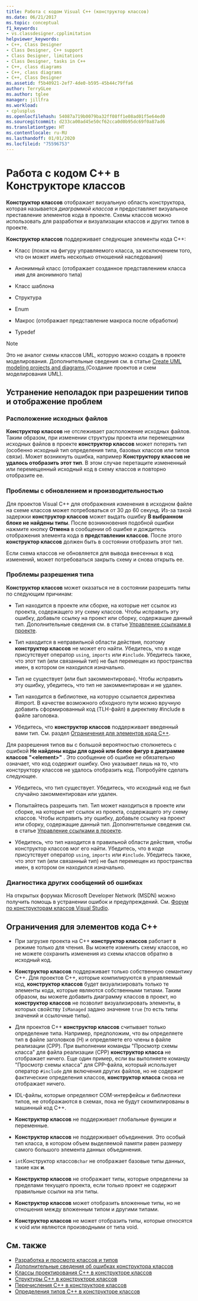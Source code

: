 ```yaml
---
title: Работа с кодом Visual C++ (конструктор классов)
ms.date: 06/21/2017
ms.topic: conceptual
f1_keywords:
- vs.classdesigner.cpplimitation
helpviewer_keywords:
- C++, Class Designer
- Class Designer, C++ support
- Class Designer, limitations
- Class Designer, tasks in C++
- C++, class diagrams
- C++, class diagrams
- C++, Class Designer
ms.assetid: f5b40921-2ef7-4de0-b595-45b44c79ffa6
author: TerryGLee
ms.author: tglee
manager: jillfra
ms.workload:
- cplusplus
ms.openlocfilehash: 54087a719b0079ba32ff08ff1e08ad01f5e64ed0
ms.sourcegitcommit: d233ca00ad45e50cf62cca0d0b95dc69f0a87ad6
ms.translationtype: HT
ms.contentlocale: ru-RU
ms.lasthandoff: 01/01/2020
ms.locfileid: "75596753"
---
```

# <a name="work-with-c-code-in-class-designer"></a>Работа с кодом С++ в Конструкторе классов

**Конструктор классов** отображает визуальную область конструктора, которая называется *диаграммой классов* и предоставляет визуальное преставление элементов кода в проекте. Схемы классов можно использовать для разработки и визуализации классов и других типов в проекте.

**Конструктор классов** поддерживает следующие элементы кода C++:

- Класс (похож на фигуру управляемого класса, за исключением того, что он может иметь несколько отношений наследования)

- Анонимный класс (отображает созданное представлением класса имя для анонимного типа)

- Класс шаблона

- Структура

- Enum

- Макрос (отображает представление макроса после обработки)

- Typedef

> [!NOTE]
> Это не аналог схемы классов UML, которую можно создать в проекте моделирования. Дополнительные сведения см. в статье [Create UML modeling projects and diagrams ](../../modeling/what-s-new-for-design-in-visual-studio.md) (Создание проектов и схем моделирования UML).

## <a name="troubleshoot-type-resolution-and-display-issues"></a>Устранение неполадок при разрешении типов и отображение проблем

### <a name="location-of-source-files"></a>Расположение исходных файлов

**Конструктор классов** не отслеживает расположение исходных файлов. Таким образом, при изменении структуры проекта или перемещении исходных файлов в проекте **конструктор классов** может потерять тип (особенно исходный тип определения типа, базовых классов или типов связи). Может возникнуть ошибка, например **Конструктору классов не удалось отобразить этот тип**. В этом случае перетащите измененный или перемещенный исходный код в схему классов и повторно отобразите ее.

### <a name="update-and-performance-issues"></a>Проблемы с обновлением и производительностью

Для проектов Visual C++ для отображения изменения в исходном файле на схеме классов может потребоваться от 30 до 60 секунд. Из-за такой задержки **конструктор классов** может выдать ошибку **В выбранном блоке не найдены типы**. После возникновения подобной ошибки нажмите кнопку **Отмена** в сообщении об ошибке и дождитесь отображения элемента кода в **представлении классов**. После этого **конструктор классов** должен быть в состоянии отобразить этот тип.

Если схема классов не обновляется для вывода внесенных в код изменений, может потребоваться закрыть схему и снова открыть ее.

### <a name="type-resolution-issues"></a>Проблемы разрешения типа

**Конструктор классов** может оказаться не в состоянии разрешить типы по следующим причинам:

- Тип находится в проекте или сборке, на которые нет ссылок из проекта, содержащего эту схему классов. Чтобы исправить эту ошибку, добавьте ссылку на проект или сборку, содержащие данный тип. Дополнительные сведения см. в статье [Управление ссылками в проекте](../managing-references-in-a-project.md).

- Тип находится в неправильной области действия, поэтому **конструктор классов** не может его найти. Убедитесь, что в коде присутствует оператор `using`, `imports` или `#include`. Убедитесь также, что этот тип (или связанный тип) не был перемещен из пространства имен, в котором он находился изначально.

- Тип не существует (или был закомментирован). Чтобы исправить эту ошибку, убедитесь, что тип не закомментирован и не удален.

- Тип находится в библиотеке, на которую ссылается директива #import. В качестве возможного обходного пути можно вручную добавить сформированный код (TLH-файл) в директиву #include в файле заголовка.

- Убедитесь, что **конструктор классов** поддерживает введенный вами тип. См. раздел [Ограничения для элементов кода C++](#limitations-for-c-code-elements).

Для разрешения типов вы с большой вероятностью столкнетесь с ошибкой **Не найдены коды для одной или более фигур в диаграмме классов "\<element>"** . Это сообщение об ошибке не обязательно означает, что код содержит ошибку. Оно указывает лишь на то, что конструктору классов не удалось отобразить код. Попробуйте сделать следующее.

- Убедитесь, что тип существует. Убедитесь, что исходный код не был случайно закомментирован или удален.

- Попытайтесь разрешить тип. Тип может находиться в проекте или сборке, на которые нет ссылок из проекта, содержащего эту схему классов. Чтобы исправить эту ошибку, добавьте ссылку на проект или сборку, содержащие данный тип. Дополнительные сведения см. в статье [Управление ссылками в проекте](../managing-references-in-a-project.md).

- Убедитесь, что тип находится в правильной области действия, чтобы конструктор классов мог его найти. Убедитесь, что в коде присутствует оператор `using`, `imports` или `#include`. Убедитесь также, что этот тип (или связанный тип) не был перемещен из пространства имен, в котором он находился изначально.

### <a name="troubleshoot-other-error-messages"></a>Диагностика других сообщений об ошибках

На открытых форумах Microsoft Developer Network (MSDN) можно получить помощь в устранении ошибок и предупреждений. См. [Форум по конструкторам классов Visual Studio](https://social.msdn.microsoft.com/Forums/en-US/home?forum=vsclassdesigner).

## <a name="limitations-for-c-code-elements"></a>Ограничения для элементов кода C++

- При загрузке проекта на С++ **конструктор классов** работает в режиме только для чтения. Вы можете изменить схему классов, но не можете сохранить изменения из схемы классов обратно в исходный код.

- **Конструктор классов** поддерживает только собственную семантику C++. Для проектов C++, которые компилируются в управляемый код, **конструктор классов** будет визуализировать только те элементы кода, которые являются собственными типами. Таким образом, вы можете добавить диаграмму классов в проект, но **конструктор классов** не позволит визуализировать элементы, в которых свойству `IsManaged` задано значение `true` (то есть типы значений и ссылочные типы).

- Для проектов C++ **конструктор классов** считывает только определение типа. Например, предположим, что вы определяете тип в файле заголовков (H) и определяете его члены в файле реализации (CPP). При выполнении команды "Просмотр схемы класса" для файла реализации (CPP) **конструктор класса** не отображает ничего. Еще один пример, если вы выполняете команду "Просмотр схемы класса" для CPP-файла, который использует оператор `#include` для включения других файлов, но не содержит фактические определения классов, **конструктор класса** снова не отображает ничего.

- IDL-файлы, которые определяют COM-интерфейсы и библиотеки типов, не отображаются в схемах, пока не будут скомпилированы в машинный код C++.

- **Конструктор классов** не поддерживает глобальные функции и переменные.

- **Конструктор классов** не поддерживает объединения. Это особый тип класса, в котором объем выделяемой памяти равен размеру самого большого элемента данных объединения.

- `int`Конструктор классов`char` не отображает базовые типы данных, такие как **и**.

- **Конструктор классов** не отображает типы, которые определены за пределами текущего проекта, если только проект не содержит правильные ссылки на эти типы.

- **Конструктор классов** может отобразить вложенные типы, но не отношения между вложенным типом и другими типами.

- **Конструктор классов** не может отобразить типы, которые относятся к void или являются производными от типа void.

## <a name="see-also"></a>См. также

- [Разработка и просмотр классов и типов](designing-and-viewing-classes-and-types.md)
- [Дополнительные сведения об ошибках конструктора классов](additional-information-about-errors.md)
- [Классы проектирования C++ в конструкторе классов](visual-cpp-classes.md)
- [Структуры C++ в конструкторе классов](visual-cpp-structures.md)
- [Перечисления C++ в конструкторе классов](visual-cpp-enumerations.md)
- [Определения типов C++ в конструкторе классов](visual-cpp-typedefs.md)
